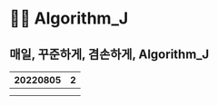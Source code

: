 # 👩‍🔬 Algorithm_J


## 매일, 꾸준하게, 겸손하게, Algorithm_J


| 20220805 |  2   |
| :------: | :--: |
|          |      |
|          |      |
